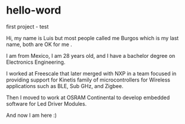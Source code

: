 # hello-word
first project - test

Hi, my name is Luis but most people called me Burgos which is my last name, both are OK for me .

I am from Mexico, I am 28 years old, and I have a bachelor degree on Electronics Engineering. 

I worked at Freescale that later merged with NXP in a team focused in providing support for Kinetis family of microcontrollers for Wireless applications such as BLE, Sub GHz, and Zigbee. 

Then I moved to work at OSRAM Continental to develop embedded software for Led Driver Modules. 

And now I am here :) 

